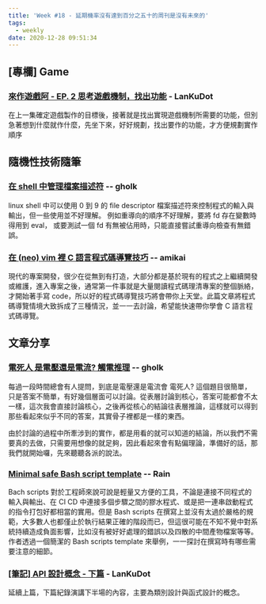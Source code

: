 ```yaml
---
title: 'Week #18 - 延期機率沒有達到百分之五十的周刊是沒有未來的'
tags:
  - weekly
date: 2020-12-28 09:51:34
---
```


## [專欄] Game

### [來作遊戲阿 - EP. 2 思考遊戲機制，找出功能](https://youtu.be/AgCrHtz2yOs) - LanKuDot

在上一集確定遊戲製作的目標後，接著就是找出實現遊戲機制所需要的功能，但別急著想到什麼就作什麼，先坐下來，好好規劃，找出要作的功能，才方便規劃實作順序

## 隨機性技術隨筆
### [在 shell 中管理檔案描述符](http://gholk.github.io/shell-file-descriptor-eval.html) -- gholk
linux shell 中可以使用 0 到 9 的 file descriptor 檔案描述符來控制程式的輸入與輸出，但一些使用並不好理解。 例如重導向的順序不好理解，要將 fd 存在變數時得用到 eval， 或要測試一個 fd 有無被佔用時，只能直接嘗試重導向檢查有無錯誤。

### [在 (neo) vim 裡 C 語言程式碼導覽技巧](https://amikai.github.io/2020/11/28/vim-c-env-move/) -- amikai
現代的專案開發，很少在從無到有打造，大部分都是基於現有的程式之上繼續開發或維護，進入專案之後，通常第一件事就是大量閱讀程式碼理清專案的整個脈絡，才開始著手寫 code，所以好的程式碼導覽技巧將會帶你上天堂。此篇文章將程式碼導覽情境大致拆成了三種情況，並一一去討論，希望能快速帶你學會 C 語言程式碼導覽。

## 文章分享

### [電死人 是電壓還是電流? 觸電推理](https://www.strongpilab.com/current-kills-people/) -- gholk
每過一段時間總會有人提問，到底是電壓還是電流會 電死人? 這個題目很簡單，只是答案不簡單，有好幾個層面可以討論。從表層討論到核心，答案可能都會不太一樣，這次我會直接討論核心，之後再從核心的結論往表層推論，這樣就可以得到那些看起來似乎不同的答案，其實骨子裡都是一樣的東西。

由於討論的過程中所牽涉到的實作，都是用看的就可以知道的結論，所以我們不需要真的去做，只需要用想像的就足夠，因此看起來會有點偏理論，準備好的話，那我們就開始囉，先來聽聽各派的說法。

### [Minimal safe Bash script template](https://betterdev.blog/minimal-safe-bash-script-template/?fbclid=IwAR17YYI1q8pwTZ0wky-en_vx8iQa8QHFsN4S6lZ5FsRpFFypIm7jTwpy9rA) -- Rain
Bach scripts 對於工程師來說可說是輕量又方便的工具，不論是連接不同程式的輸入與輸出、在 CI CD 中連接多個步驟之間的膠水程式、或是把一連串啟動程式的指令打包好都相當的實用。但是 Bash scripts 在撰寫上並沒有太過於嚴格的規範，大多數人也都僅止於執行結果正確的階段而已，但這很可能在不知不覺中對系統持續造成負面影響，比如沒有被好好處理的錯誤以及四散的中間產物檔案等等。作者透過一個簡潔的 Bash scripts template 來舉例，一一探討在撰寫時有哪些需要注意的細節。

### [[筆記] API 設計概念 - 下篇](https://airfishqi.blogspot.com/2020/07/api_12.html) - LanKuDot

延續上篇，下篇紀錄演講下半場的內容，主要為類別設計與函式設計的概念。
